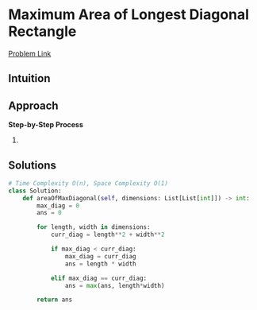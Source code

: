 **Maximum Area of Longest Diagonal Rectangle**
=
[Problem Link](https://leetcode.com/problems/maximum-area-of-longest-diagonal-rectangle/description)

## Intuition


## Approach
**Step-by-Step Process**

1. 

## Solutions
```python
# Time Complexity O(n), Space Complexity O(1)
class Solution:
    def areaOfMaxDiagonal(self, dimensions: List[List[int]]) -> int:
        max_diag = 0
        ans = 0

        for length, width in dimensions:
            curr_diag = length**2 + width**2

            if max_diag < curr_diag:
                max_diag = curr_diag
                ans = length * width

            elif max_diag == curr_diag:
                ans = max(ans, length*width)

        return ans
```
